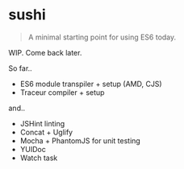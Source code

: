 sushi
=====

> A minimal starting point for using ES6 today.

WIP. Come back later.

So far..

* ES6 module transpiler + setup (AMD, CJS)
* Traceur compiler + setup

and..

* JSHint linting
* Concat + Uglify
* Mocha + PhantomJS for unit testing
* YUIDoc
* Watch task

